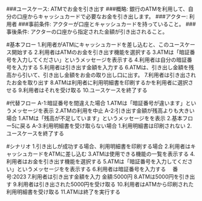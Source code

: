 ###ユースケース: ATMでお金を引き出す
###概略: 銀行のATMを利用して、自分の口座からキャッシュカードで必要なお金を引き出します。
###アクター: 利用者
###事前条件: アクターが口座とキャッシュカードを持っていること。
###事後条件: アクターの口座から指定された金額が引き出されること。

#基本フロー
1.利用者がATMにキャッシュカードを差し込むと、このユースケース開始する
2.利用者はATMのお金を引き出す機能を選択する
3.ATMは「暗証番号を入力してください」というメッセージを表示する
4.利用者は自分の暗証番号を入力する
5.利用者は引き出す金額を入力する
6.ATMは、引き出し金額を残高から引いて、引き出し金額をお金の取り出し口に出す。
7.利用者は引き出されたお金を取り出す
8.ATMは利用者に利用明細書を印刷するかを利用者に選択させる
9.利用者はそれを受け取る
10.ユースケースを終了する

#代替フロー
A-1:暗証番号を間違えた場合
    1.ATMは「暗証番号が違います」というメッセージを表示
    2.ATMの利用を中止
A-2:引き出す金額が残高よりも大きい場合
    1.ATMは「残高が不足しています」というメッセージをを表示
    2.基本フロー5に戻る
A-3:利用明細書を受け取らない場合
    1.利用明細書は印刷されない
    2.ユースケースを終了する

#シナリオ
1.引き出しが成功する場合、利用明細書を印刷する場合
2.利用者はキャッシュカードをATMに差し込む
3.ATMは使用できる機能の一覧を表示する
4.利用者はお金を引き出す機能を選択する
5.ATMは「暗証番号を入力してください」というメッセージをを表示する
6.利用者は暗証番号を入力する　
    番号:2023
7.利用者は引き出す金額を入力
    金額:5000円
8.ATMは5000円を引き出す
9.利用者は引き出された5000円を受け取る
10.利用者はATMから印刷された利用明細書を受け取る
11.ATMは終了を実行する






